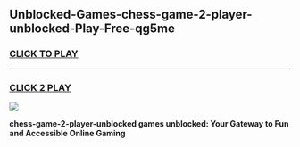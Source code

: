 
## Unblocked-Games-chess-game-2-player-unblocked-Play-Free-qg5me
<h3>
<a href="https://premium76.site?title=chess-game-2-player-unblocked&ref=10A">CLICK TO PLAY</a></h3>
<hr>

<h3>
<a href="https://premium76.site?title=chess-game-2-player-unblocked&ref=10A">CLICK 2 PLAY</a>
  
</h3>

<a href="https://premium76.site?title=chess-game-2-player-unblocked&ref=10A"><img src="https://clearcache.store/games.png"></a>


**chess-game-2-player-unblocked games unblocked: Your Gateway to Fun and Accessible Online Gaming**
